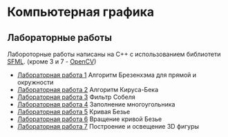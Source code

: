 # Компьютерная графика
## Лабораторные работы 
Лабороторные работы написаны на С++ с использованием библиотети [SFML](https://www.sfml-dev.org/). (кроме 3 и 7 - [OpenCV](https://github.com/opencv/opencv))
* [Лабораторная работа 1](https://github.com/gnole/CG-HW2) Алгоритм Брезенхэма для прямой и окружности
* [Лабораторная работа 2](https://github.com/gnole/CG-HW3) Алгоритм Кируса-Бека
* [Лабораторная работа 3](https://github.com/gnole/CG-HW4) Фильтр Собеля
* [Лабораторная работа 4](https://github.com/gnole/CG-HW5) Заполнение многоугольника
* [Лабораторная работа 5](https://github.com/gnole/CG-HW6) Кривая Безье
* [Лабораторная работа 6](https://github.com/gnole/CG-HW7) Вращение кривой Безье
* [Лабораторная работа 7](https://github.com/gnole/CG-HW8) Построение и освещение 3D фигуры
